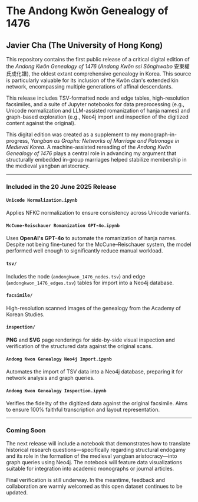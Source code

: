 # The Andong Kwŏn Genealogy of 1476

## Javier Cha (The University of Hong Kong)

This repository contains the first public release of a critical digital edition of the *Andong Kwŏn Genealogy of 1476* (*Andong Kwŏn ssi Sŏnghwabo* 安東權氏成化譜), the oldest extant comprehensive genealogy in Korea. This source is particularly valuable for its inclusion of the Kwŏn clan's extended kin network, encompassing multiple generations of affinal descendants.

This release includes TSV-formatted node and edge tables, high-resolution facsimiles, and a suite of Jupyter notebooks for data preprocessing (e.g., Unicode normalization and LLM-assisted romanization of hanja names) and graph-based exploration (e.g., Neo4j import and inspection of the digitized content against the original).

This digital edition was created as a supplement to my monograph-in-progress, _Yangban as Graphs: Networks of Marriage and Patronage in Medieval Korea_. A machine-assisted rereading of the *Andong Kwŏn Genealogy of 1476* plays a central role in advancing my argument that structurally embedded in-group marriages helped stabilize membership in the medieval yangban aristocracy.

---

### Included in the 20 June 2025 Release

#### `Unicode Normalization.ipynb`
Applies NFKC normalization to ensure consistency across Unicode variants.

#### `McCune-Reischauer Romanization GPT-4o.ipynb`
Uses **OpenAI's GPT-4o** to automate the romanization of hanja names. Despite not being fine-tuned for the McCune–Reischauer system, the model performed well enough to significantly reduce manual workload.

#### `tsv/`
Includes the node (`andongkwon_1476_nodes.tsv`) and edge (`andongkwon_1476_edges.tsv`) tables for import into a Neo4j database.

#### `facsimile/`
High-resolution scanned images of the genealogy from the Academy of Korean Studies.

#### `inspection/`
**PNG** and **SVG** page renderings for side-by-side visual inspection and verification of the structured data against the original scans.

#### `Andong Kwon Genealogy Neo4j Import.ipynb`
Automates the import of TSV data into a Neo4j database, preparing it for network analysis and graph queries.

#### `Andong Kwon Genealogy Inspection.ipynb`
Verifies the fidelity of the digitized data against the original facsimile. Aims to ensure 100% faithful transcription and layout representation.

---

### Coming Soon

The next release will include a notebook that demonstrates how to translate historical research questions—specifically regarding structural endogamy and its role in the formation of the medieval yangban aristocracy—into graph queries using Neo4j. The notebook will feature data visualizations suitable for integration into academic monographs or journal articles.

Final verification is still underway. In the meantime, feedback and collaboration are warmly welcomed as this open dataset continues to be updated.
